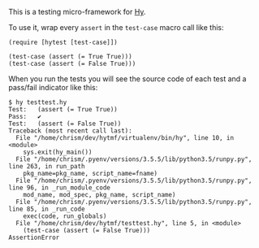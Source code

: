This is a testing micro-framework for [Hy](http://docs.hylang.org/en/stable/).

To use it, wrap every `assert` in the `test-case` macro call like this:

```hy
(require [hytest [test-case]])

(test-case (assert (= True True)))
(test-case (assert (= False True)))
```

When you run the tests you will see the source code of each test and a pass/fail indicator like this:

```
$ hy testtest.hy 
Test: 	(assert (= True True))
Pass:	✔
Test: 	(assert (= False True))
Traceback (most recent call last):
  File "/home/chrism/dev/hytmf/virtualenv/bin/hy", line 10, in <module>
    sys.exit(hy_main())
  File "/home/chrism/.pyenv/versions/3.5.5/lib/python3.5/runpy.py", line 263, in run_path
    pkg_name=pkg_name, script_name=fname)
  File "/home/chrism/.pyenv/versions/3.5.5/lib/python3.5/runpy.py", line 96, in _run_module_code
    mod_name, mod_spec, pkg_name, script_name)
  File "/home/chrism/.pyenv/versions/3.5.5/lib/python3.5/runpy.py", line 85, in _run_code
    exec(code, run_globals)
  File "/home/chrism/dev/hytmf/testtest.hy", line 5, in <module>
    (test-case (assert (= False True)))
AssertionError
```

